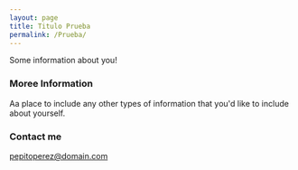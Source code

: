 ```yaml
---
layout: page
title: Titulo Prueba
permalink: /Prueba/
---
```


Some information about you!

### Moree Information

Aa place to include any other types of information that you'd like to include about yourself.

### Contact me

[pepitoperez@domain.com](mailto:pepitoperez@domain.com)
